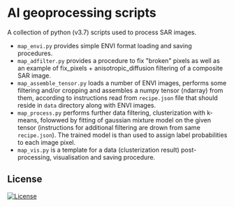 # AI geoprocessing scripts
A collection of python (v3.7) scripts used to process SAR images.
* `map_envi.py` provides simple ENVI format loading and saving procedures.
* `map_adfilter.py` provides a procedure to fix "broken" pixels as well as an example of fix_pixels + anisotropic_diffusion filtering of a composite SAR image.
* `map_assemble_tensor.py` loads a number of ENVI images, performs some filtering and/or cropping and assembles a numpy tensor (ndarray) from them, according to instructions read from `recipe.json` file that should reside in `data` directory along with ENVI images.
* `map_process.py` performs further data filtering, clusterization with k-means, folowwed by fitting of gaussian mixture model on the given tensor (instructions for additional filtering are drown from same `recipe.json`). The trained model is than used to assign label probabilities to each image pixel.
* `map_vis.py` is a template for a data (clusterization result) post-processing, visualisation and saving procedure.


## License
[![License](https://img.shields.io/badge/License-Apache%202.0-green.svg?longCache=true&style=for-the-badge)](https://opensource.org/licenses/Apache-2.0)
